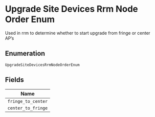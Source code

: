 
# Upgrade Site Devices Rrm Node Order Enum

Used in rrm to determine whether to start upgrade from fringe or center AP’s

## Enumeration

`UpgradeSiteDevicesRrmNodeOrderEnum`

## Fields

| Name |
|  --- |
| `fringe_to_center` |
| `center_to_fringe` |

